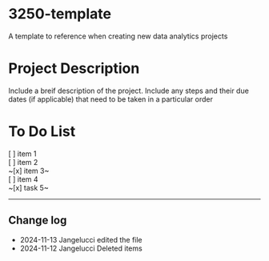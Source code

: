 # 3250-template

A template to reference when creating new data analytics projects

# Project Description

Include a breif description of the project. Include any steps and their due dates (if applicable) that need to be taken in a particular order

# To Do List

[ ] item 1  
[ ] item 2  
~[x] item 3~  
[ ] item 4  
~[x] task 5~

---

## Change log

- 2024-11-13 Jangelucci edited the file
- 2024-11-12 Jangelucci Deleted items
